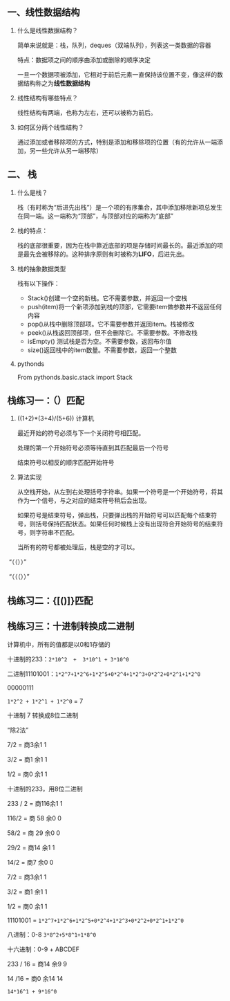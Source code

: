 ## 一、线性数据结构

1. 什么是线性数据结构？

   简单来说就是：栈，队列，deques（双端队列），列表这一类数据的容器

   特点：数据项之间的顺序由添加或删除的顺序决定

   一旦一个数据项被添加，它相对于前后元素一直保持该位置不变，像这样的数据结构称之为**线性数据结构**

2. 线性结构有哪些特点？

   线性结构有两端，也称为左右，还可以被称为前后。

3. 如何区分两个线性结构？

   通过添加或者移除项的方式，特别是添加和移除项的位置（有的允许从一端添加，另一些允许从另一端移除）





## 二、 栈

1. 什么是栈？

   栈（有时称为“后进先出栈”）是一个项的有序集合，其中添加移除新项总发生在同一端。这一端称为“顶部”，与顶部对应的端称为“底部”

2. 栈的特点：

   栈的底部很重要，因为在栈中靠近底部的项是存储时间最长的。最近添加的项是最先会被移除的。这种排序原则有时被称为**LIFO**，后进先出。

3. 栈的抽象数据类型

   栈有以下操作：

   - Stack()创建一个空的新栈。它不需要参数，并返回一个空栈
   - push(item)将一个新项添加到栈的顶部，它需要item做参数并不返回任何内容
   - pop()从栈中删除顶部项。它不需要参数并返回item。栈被修改
   - peek()从栈返回顶部项，但不会删除它。不需要参数。不修改栈
   - isEmpty() 测试栈是否为空。不需要参数，返回布尔值
   - size()返回栈中的item数量。不需要参数，返回一个整数

4. pythonds

   From pythonds.basic.stack import Stack

## 栈练习一：（）匹配

1. ((1+2)*(3+4)/(5+6)) 计算机

   最近开始的符号必须与下一个关闭符号相匹配。

   处理的第一个开始符号必须等待直到其匹配最后一个符号

   结束符号以相反的顺序匹配开始符号

2. 算法实现

   从空栈开始，从左到右处理括号字符串。如果一个符号是一个开始符号，将其作为一个信号，与之对应的结束符号稍后会出现。

   如果符号是结束符号，弹出栈，只要弹出栈的开始符号可以匹配每个结束符号，则括号保持匹配状态。如果任何时候栈上没有出现符合开始符号的结束符号，则字符串不匹配。

   当所有的符号都被处理后，栈是空的才可以。



​       “（（））”

​      “（（（））”

## 栈练习二：{[()]}匹配







## 栈练习三：十进制转换成二进制

计算机中，所有的值都是以0和1存储的

十进制的233：`2*10^2  +  3*10^1 + 3*10^0`

二进制11101001：`1*2^7+1*2^6+1*2^5+0*2^4+1*2^3+0*2^2+0*2^1+1*2^0`



00000111

`1*2^2 + 1*2^1 + 1*2^0` = 7

十进制 7 转换成8位二进制

“除2法”

7/2 = 商3余1      1

3/2 = 商1 余1     1

1/2 = 商0 余1     1



十进制的233，用8位二进制

233 / 2 = 商116余1         1

116/2 =  商 58 余0           0

58/2  =   商 29 余0           0

29/2 = 商14 余1               1

14/2 = 商7 余0                 0

7/2 = 商3余1      			  1

3/2 = 商1 余1     		      1

1/2 = 商0 余1     		      1



11101001 = `1*2^7+1*2^6+1*2^5+0*2^4+1*2^3+0*2^2+0*2^1+1*2^0`





八进制：0-8       `3*8^2+5*8^1+1*8^0`

十六进制：0-9 + ABCDEF

233 / 16   =  商14 余9     9

14 /16 = 商0 余14          14

`14*16^1 + 9*16^0`





